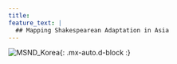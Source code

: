 ```yaml
---
title: 
feature_text: |
  ## Mapping Shakespearean Adaptation in Asia
---
```


![MSND_Korea](https://globalshakespeares.mit.edu/wp-content/uploads/MSND-South-Korea-500.jpg){: .mx-auto.d-block :}
